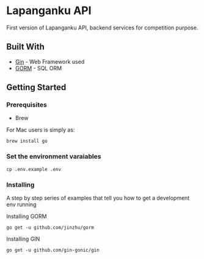 # Lapanganku API

First version of Lapanganku API, backend services for competition purpose.

## Built With

- [Gin](https://github.com/gin-gonic/gin) - Web Framework used
- [GORM](https://gorm.io) - SQL ORM

## Getting Started

### Prerequisites

- Brew

For Mac users is simply as:

```
brew install go
```

### Set the environment varaiables

```
cp .env.example .env
```

### Installing

A step by step series of examples that tell you how to get a development env running

Installing GORM

```
go get -u github.com/jinzhu/gorm
```

Installing GIN

```
go get -u github.com/gin-gonic/gin
```
